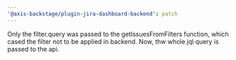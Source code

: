 ```yaml
---
'@axis-backstage/plugin-jira-dashboard-backend': patch
---
```


Only the filter.query was passed to the getIssuesFromFilters function, which cased the filter not to be applied in backend. Now, thw whole jql query is passed to the api.
